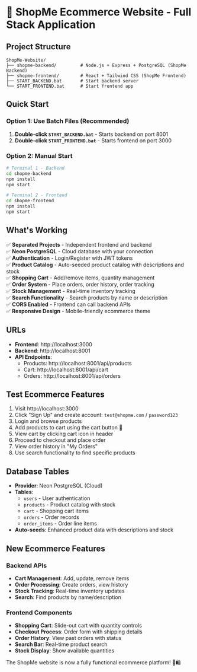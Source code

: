 # 🛒 ShopMe Ecommerce Website - Full Stack Application

## Project Structure
```
ShopMe-Website/
├── shopme-backend/         # Node.js + Express + PostgreSQL (ShopMe Backend)
├── shopme-frontend/        # React + Tailwind CSS (ShopMe Frontend)
├── START_BACKEND.bat       # Start backend server
└── START_FRONTEND.bat      # Start frontend app
```

## Quick Start

### Option 1: Use Batch Files (Recommended)
1. **Double-click `START_BACKEND.bat`** - Starts backend on port 8001
2. **Double-click `START_FRONTEND.bat`** - Starts frontend on port 3000

### Option 2: Manual Start
```bash
# Terminal 1 - Backend
cd shopme-backend
npm install
npm start

# Terminal 2 - Frontend  
cd shopme-frontend
npm install
npm start
```

## What's Working

✅ **Separated Projects** - Independent frontend and backend  
✅ **Neon PostgreSQL** - Cloud database with your connection  
✅ **Authentication** - Login/Register with JWT tokens  
✅ **Product Catalog** - Auto-seeded product catalog with descriptions and stock  
✅ **Shopping Cart** - Add/remove items, quantity management  
✅ **Order System** - Place orders, order history, order tracking  
✅ **Stock Management** - Real-time inventory tracking  
✅ **Search Functionality** - Search products by name or description  
✅ **CORS Enabled** - Frontend can call backend APIs  
✅ **Responsive Design** - Mobile-friendly ecommerce theme  

## URLs
- **Frontend**: http://localhost:3000
- **Backend**: http://localhost:8001
- **API Endpoints**:
  - Products: http://localhost:8001/api/products
  - Cart: http://localhost:8001/api/cart
  - Orders: http://localhost:8001/api/orders

## Test Ecommerce Features
1. Visit http://localhost:3000
2. Click "Sign Up" and create account: `test@shopme.com` / `password123`
3. Login and browse products
4. Add products to cart using the cart button 🛒
5. View cart by clicking cart icon in header
6. Proceed to checkout and place order
7. View order history in "My Orders"
8. Use search functionality to find specific products

## Database Tables
- **Provider**: Neon PostgreSQL (Cloud)
- **Tables**: 
  - `users` - User authentication
  - `products` - Product catalog with stock
  - `cart` - Shopping cart items
  - `orders` - Order records
  - `order_items` - Order line items
- **Auto-seeds**: Enhanced product data with descriptions and stock

## New Ecommerce Features

### Backend APIs
- **Cart Management**: Add, update, remove items
- **Order Processing**: Create orders, view history
- **Stock Tracking**: Real-time inventory updates
- **Search**: Find products by name/description

### Frontend Components
- **Shopping Cart**: Slide-out cart with quantity controls
- **Checkout Process**: Order form with shipping details
- **Order History**: View past orders with status
- **Search Bar**: Real-time product search
- **Stock Display**: Show available quantities

The ShopMe website is now a fully functional ecommerce platform! 🛒🛍️
